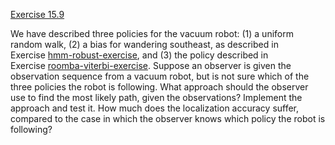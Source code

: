 [Exercise 15.9](15-9/)

We have described three policies for the vacuum robot: (1) a uniform
random walk, (2) a bias for wandering southeast, as described in
Exercise [hmm-robust-exercise](#/), and (3) the policy
described in Exercise [roomba-viterbi-exercise](#/). Suppose
an observer is given the observation sequence from a vacuum robot, but
is not sure which of the three policies the robot is following. What
approach should the observer use to find the most likely path, given the
observations? Implement the approach and test it. How much does the
localization accuracy suffer, compared to the case in which the observer
knows which policy the robot is following?

